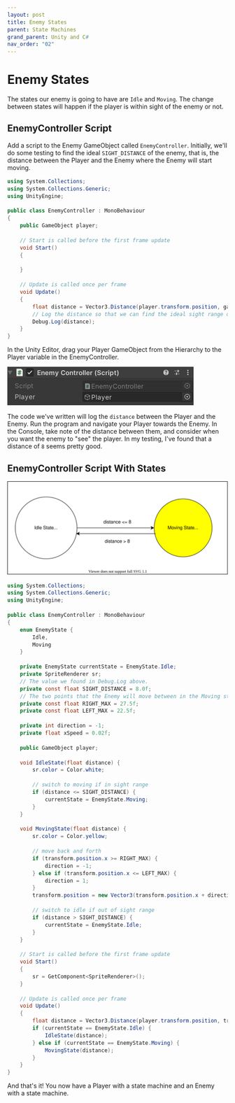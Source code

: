 ```yaml
---
layout: post
title: Enemy States
parent: State Machines
grand_parent: Unity and C#
nav_order: "02"
---
```


# Enemy States

The states our enemy is going to have are `Idle` and `Moving`. The change between states will happen if the player is within sight of the enemy or not.

## EnemyController Script

Add a script to the Enemy GameObject called `EnemyController`. Initially, we'll do some testing to find the ideal `SIGHT_DISTANCE` of the enemy, that is, the distance between the Player and the Enemy where the Enemy will start moving.

```cs
using System.Collections;
using System.Collections.Generic;
using UnityEngine;

public class EnemyController : MonoBehaviour
{
    public GameObject player;

    // Start is called before the first frame update
    void Start()
    {

    }

    // Update is called once per frame
    void Update()
    {
        float distance = Vector3.Distance(player.transform.position, gameObject.transform.position);
        // Log the distance so that we can find the ideal sight range of the enemy
        Debug.Log(distance);
    }
}
```

In the Unity Editor, drag your Player GameObject from the Hierarchy to the Player variable in the EnemyController.

![Enemy Controller](/assets/images/unity/statemachines/enemycontroller.png)

The code we've written will log the `distance` between the Player and the Enemy. Run the program and navigate your Player towards the Enemy. In the Console, take note of the distance between them, and consider when you want the enemy to "see" the player. In my testing, I've found that a distance of `8` seems pretty good.

## EnemyController Script With States

![Enemy state machine](/assets/images/unity/statemachines/enemy.drawio.svg)

```cs
using System.Collections;
using System.Collections.Generic;
using UnityEngine;

public class EnemyController : MonoBehaviour
{
    enum EnemyState {
        Idle,
        Moving
    }

    private EnemyState currentState = EnemyState.Idle;
    private SpriteRenderer sr;
    // The value we found in Debug.Log above.
    private const float SIGHT_DISTANCE = 8.0f;
    // The two points that the Enemy will move between in the Moving state.
    private const float RIGHT_MAX = 27.5f;
    private const float LEFT_MAX = 22.5f;

    private int direction = -1;
    private float xSpeed = 0.02f;

    public GameObject player;

    void IdleState(float distance) {
        sr.color = Color.white;

        // switch to moving if in sight range
        if (distance <= SIGHT_DISTANCE) {
            currentState = EnemyState.Moving;
        }
    }

    void MovingState(float distance) {
        sr.color = Color.yellow;

        // move back and forth
        if (transform.position.x >= RIGHT_MAX) {
            direction = -1;
        } else if (transform.position.x <= LEFT_MAX) {
            direction = 1;
        }
        transform.position = new Vector3(transform.position.x + direction * xSpeed, transform.position.y, transform.position.z);

        // switch to idle if out of sight range
        if (distance > SIGHT_DISTANCE) {
            currentState = EnemyState.Idle;
        }
    }

    // Start is called before the first frame update
    void Start()
    {
        sr = GetComponent<SpriteRenderer>();
    }

    // Update is called once per frame
    void Update()
    {
        float distance = Vector3.Distance(player.transform.position, transform.position);
        if (currentState == EnemyState.Idle) {
            IdleState(distance);
        } else if (currentState == EnemyState.Moving) {
            MovingState(distance);
        }
    }
}
```

And that's it! You now have a Player with a state machine and an Enemy with a state machine.
